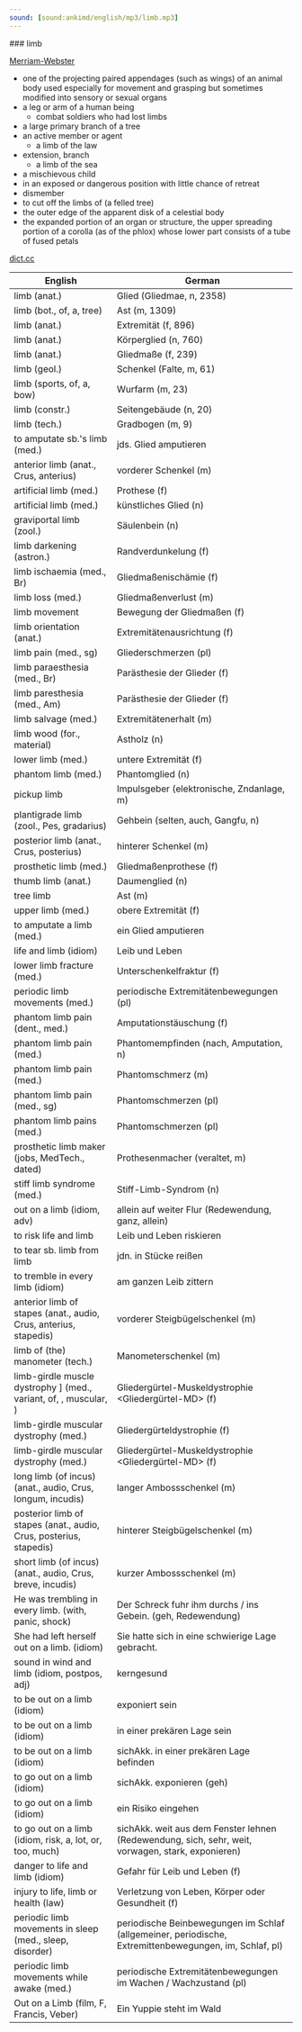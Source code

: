 ```yaml
---
sound: [sound:ankimd/english/mp3/limb.mp3]
---
```


\### limb

[Merriam-Webster](https://www.merriam-webster.com/dictionary/limb)

- one of the projecting paired appendages (such as wings) of an animal body used especially for movement and grasping but sometimes modified into sensory or sexual organs
- a leg or arm of a human being
    - combat soldiers who had lost limbs
- a large primary branch of a tree
- an active member or agent
    - a limb of the law
- extension, branch
    - a limb of the sea
- a mischievous child
- in an exposed or dangerous position with little chance of retreat
- dismember
- to cut off the limbs of (a felled tree)
- the outer edge of the apparent disk of a celestial body
- the expanded portion of an organ or structure, the upper spreading portion of a corolla (as of the phlox) whose lower part consists of a tube of fused petals

[dict.cc](https://www.dict.cc/limb)

| English        | German       |
| -------------- | ------------ |
| limb (anat.) | Glied (Gliedmae, n, 2358) |
| limb (bot., of, a, tree) | Ast (m, 1309) |
| limb (anat.) | Extremität (f, 896) |
| limb (anat.) | Körperglied (n, 760) |
| limb (anat.) | Gliedmaße (f, 239) |
| limb (geol.) | Schenkel (Falte, m, 61) |
| limb (sports, of, a, bow) | Wurfarm (m, 23) |
| limb (constr.) | Seitengebäude (n, 20) |
| limb (tech.) | Gradbogen (m, 9) |
| to amputate sb.'s limb (med.) | jds. Glied amputieren |
| anterior limb (anat., Crus, anterius) | vorderer Schenkel (m) |
| artificial limb (med.) | Prothese (f) |
| artificial limb (med.) | künstliches Glied (n) |
| graviportal limb (zool.) | Säulenbein (n) |
| limb darkening (astron.) | Randverdunkelung (f) |
| limb ischaemia (med., Br) | Gliedmaßenischämie (f) |
| limb loss (med.) | Gliedmaßenverlust (m) |
| limb movement | Bewegung der Gliedmaßen (f) |
| limb orientation (anat.) | Extremitätenausrichtung (f) |
| limb pain (med., sg) | Gliederschmerzen (pl) |
| limb paraesthesia (med., Br) | Parästhesie der Glieder (f) |
| limb paresthesia (med., Am) | Parästhesie der Glieder (f) |
| limb salvage (med.) | Extremitätenerhalt (m) |
| limb wood (for., material) | Astholz (n) |
| lower limb (med.) | untere Extremität (f) |
| phantom limb (med.) | Phantomglied (n) |
| pickup limb | Impulsgeber (elektronische, Zndanlage, m) |
| plantigrade limb (zool., Pes, gradarius) | Gehbein (selten, auch, Gangfu, n) |
| posterior limb (anat., Crus, posterius) | hinterer Schenkel (m) |
| prosthetic limb (med.) | Gliedmaßenprothese (f) |
| thumb limb (anat.) | Daumenglied (n) |
| tree limb | Ast (m) |
| upper limb (med.) | obere Extremität (f) |
| to amputate a limb (med.) | ein Glied amputieren |
| life and limb (idiom) | Leib und Leben |
| lower limb fracture (med.) | Unterschenkelfraktur (f) |
| periodic limb movements <PLM> (med.) | periodische Extremitätenbewegungen (pl) |
| phantom limb pain (dent., med.) | Amputationstäuschung (f) |
| phantom limb pain (med.) | Phantomempfinden (nach, Amputation, n) |
| phantom limb pain (med.) | Phantomschmerz (m) |
| phantom limb pain (med., sg) | Phantomschmerzen (pl) |
| phantom limb pains (med.) | Phantomschmerzen (pl) |
| prosthetic limb maker (jobs, MedTech., dated) | Prothesenmacher (veraltet, m) |
| stiff limb syndrome <SLS> (med.) | Stiff-Limb-Syndrom <SLS> (n) |
| out on a limb (idiom, adv) | allein auf weiter Flur (Redewendung, ganz, allein) |
| to risk life and limb | Leib und Leben riskieren |
| to tear sb. limb from limb | jdn. in Stücke reißen |
| to tremble in every limb (idiom) | am ganzen Leib zittern |
| anterior limb of stapes (anat., audio, Crus, anterius, stapedis) | vorderer Steigbügelschenkel (m) |
| limb of (the) manometer (tech.) | Manometerschenkel (m) |
| limb-girdle muscle dystrophy <LGMD> ] (med., variant, of, , muscular, ) | Gliedergürtel-Muskeldystrophie <Gliedergürtel-MD> (f) |
| limb-girdle muscular dystrophy <LGMD> (med.) | Gliedergürteldystrophie (f) |
| limb-girdle muscular dystrophy <LGMD> (med.) | Gliedergürtel-Muskeldystrophie <Gliedergürtel-MD> (f) |
| long limb (of incus) (anat., audio, Crus, longum, incudis) | langer Ambossschenkel (m) |
| posterior limb of stapes (anat., audio, Crus, posterius, stapedis) | hinterer Steigbügelschenkel (m) |
| short limb (of incus) (anat., audio, Crus, breve, incudis) | kurzer Ambossschenkel (m) |
| He was trembling in every limb. (with, panic, shock) | Der Schreck fuhr ihm durchs / ins Gebein. (geh, Redewendung) |
| She had left herself out on a limb. (idiom) | Sie hatte sich in eine schwierige Lage gebracht. |
| sound in wind and limb (idiom, postpos, adj) | kerngesund |
| to be out on a limb (idiom) | exponiert sein |
| to be out on a limb (idiom) | in einer prekären Lage sein |
| to be out on a limb (idiom) | sichAkk. in einer prekären Lage befinden |
| to go out on a limb (idiom) | sichAkk. exponieren (geh) |
| to go out on a limb (idiom) | ein Risiko eingehen |
| to go out on a limb (idiom, risk, a, lot, or, too, much) | sichAkk. weit aus dem Fenster lehnen (Redewendung, sich, sehr, weit, vorwagen, stark, exponieren) |
| danger to life and limb (idiom) | Gefahr für Leib und Leben (f) |
| injury to life, limb or health (law) | Verletzung von Leben, Körper oder Gesundheit (f) |
| periodic limb movements in sleep <PLMS> (med., sleep, disorder) | periodische Beinbewegungen im Schlaf (allgemeiner, periodische, Extremittenbewegungen, im, Schlaf, pl) |
| periodic limb movements while awake <PLMW> (med.) | periodische Extremitätenbewegungen im Wachen / Wachzustand (pl) |
| Out on a Limb (film, F, Francis, Veber) | Ein Yuppie steht im Wald |
